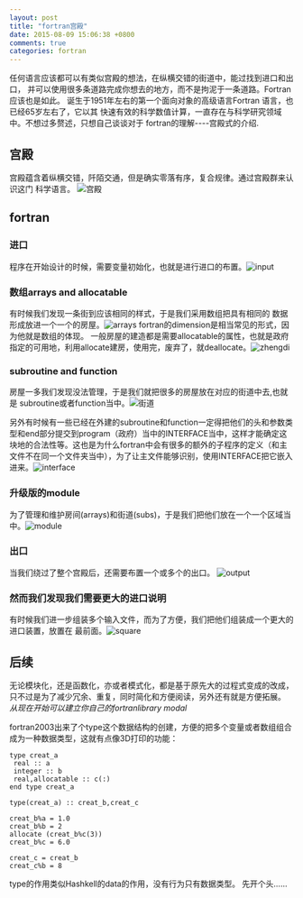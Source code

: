 ```yaml
---
layout: post
title: "fortran宫殿"
date: 2015-08-09 15:06:38 +0800
comments: true
categories: fortran
---
```


任何语言应该都可以有类似宫殿的想法，在纵横交错的街道中，能过找到进口和出口，
并可以使用很多条道路完成你想去的地方，而不是拘泥于一条道路。Fortran应该也是如此。
诞生于1951年左右的第一个面向对象的高级语言Fortran 语言，也已经65岁左右了，它以其
快速有效的科学数值计算，一直存在与科学研究领域中。不想过多赘述，只想自己谈谈对于
fortran的理解----宫殿式的介绍.
<!--more-->

## 宫殿

  宫殿蕴含着纵横交错，阡陌交通，但是确实零落有序，复合规律。通过宫殿群来认识这门
  科学语言。
  ![宫殿][1]
## fortran

### 进口
   程序在开始设计的时候，需要变量初始化，也就是进行进口的布置。![input][2]
### 数组arrays and allocatable
   有时候我们发现一条街到应该相同的样式，于是我们采用数组把具有相同的
  数据形成放进一个一个的房屋。![arrays][2]
  fortran的dimension是相当常见的形式，因为他就是数组的体现。
  一般房屋的建造都是需要allocatable的属性，也就是政府指定的可用地，利用allocate建房，使用完，废弃了，就deallocate。![zhengdi][8]

### subroutine and function
   房屋一多我们发现没法管理，于是我们就把很多的房屋放在对应的街道中去,也就是
subroutine或者function当中。![街道][7]

   另外有时候有一些已经在外建的subroutine和function一定得把他们的头和参数类型和end部分提交到program（政府）当中的INTERFACE当中，这样才能确定这块地的合法性等。这也是为什么fortran中会有很多的额外的子程序的定义（和主文件不在同一个文件夹当中），为了让主文件能够识别，使用INTERFACE把它嵌入进来。![interface][9]

### 升级版的module
  为了管理和维护房间(arrays)和街道(subs)，于是我们把他们放在一个一个区域当中。![module][4]

### 出口
   当我们绕过了整个宫殿后，还需要布置一个或多个的出口。 ![output][5]

### 然而我们发现我们需要更大的进口说明

   有时候我们进一步组装多个输入文件，而为了方便，我们把他们组装成一个更大的进口装置，放置在
   最前面。![square][6]

## 后续
   无论模块化，还是函数化，亦或者模式化，都是基于原先大的过程式变成的改成，
   只不过是为了减少冗余、重复，同时简化和方便阅读，另外还有就是方便拓展。
   *从现在开始可以建立你自己的fortranlibrary modal*


   fortran2003出来了个type这个数据结构的创建，方便的把多个变量或者数组组合成为一种数据类型，这就有点像3D打印的功能：
   ```
  type creat_a
    real :: a
    integer :: b
    real,allocatable :: c(:)
  end type creat_a
  
  type(creat_a) :: creat_b,creat_c
  
  creat_b%a = 1.0
  creat_b%b = 2
  allocate (creat_b%c(3))
  creat_b%c = 6.0
  
  creat_c = creat_b
  creat_c%b = 8

   ```

   type的作用类似Hashkell的data的作用，没有行为只有数据类型。
   先开个头…… 




[1]: /images/fortran/palace.jpg
[2]: /images/fortran/wumen.jpg
[3]: /images/fortran/subroutine.jpg
[4]: /images/fortran/module.png
[5]: /images/fortran/shenwu.jpg
[6]: /images/fortran/square.jpg
[7]: /images/fortran/street.png
[8]: /images/fortran/zhengdi.jpg
[9]: /images/fortran/zhai.jpg


